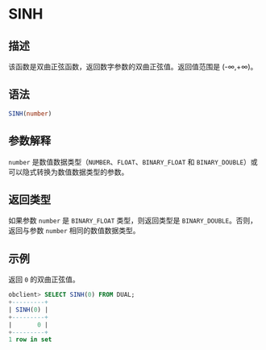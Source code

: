 # SINH

## 描述

该函数是双曲正弦函数，返回数字参数的双曲正弦值。返回值范围是 (-∞,+∞)。

## 语法

```sql
SINH(number)
```

## 参数解释

`number` 是数值数据类型（`NUMBER`、`FLOAT`、`BINARY_FLOAT` 和 `BINARY_DOUBLE`）或可以隐式转换为数值数据类型的参数。

## 返回类型

如果参数 `number` 是 `BINARY_FLOAT` 类型，则返回类型是 `BINARY_DOUBLE`。否则，返回与参数 `number` 相同的数值数据类型。

## 示例

返回 `0` 的双曲正弦值。

```sql
obclient> SELECT SINH(0) FROM DUAL;
+---------+
| SINH(0) |
+---------+
|       0 |
+---------+
1 row in set
```
